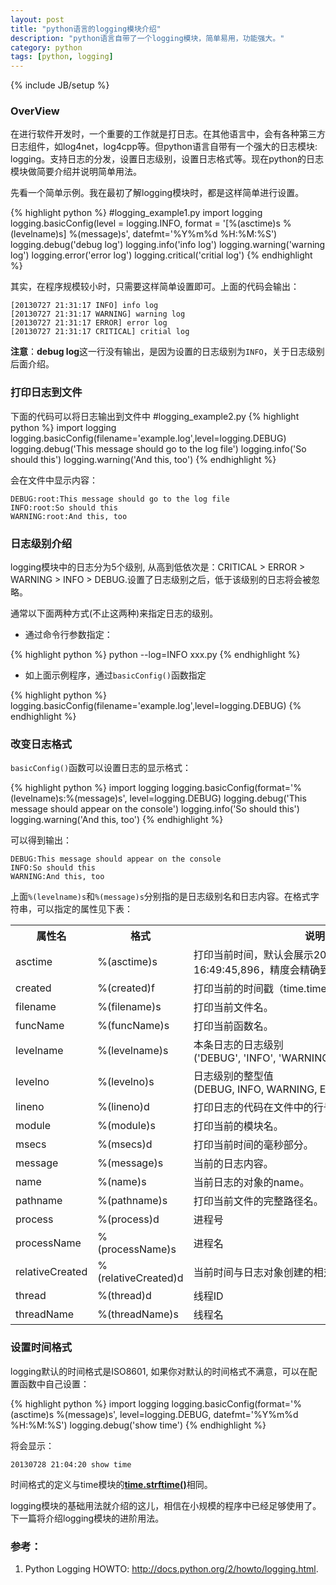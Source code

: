 ```yaml
---
layout: post
title: "python语言的logging模块介绍"
description: "python语言自带了一个logging模块，简单易用，功能强大。"
category: python
tags: [python, logging]
---
```

{% include JB/setup %}

### OverView

在进行软件开发时，一个重要的工作就是打日志。在其他语言中，会有各种第三方日志组件，如log4net，log4cpp等。但python语言自带有一个强大的日志模块: logging。支持日志的分发，设置日志级别，设置日志格式等。现在python的日志模块做简要介绍并说明简单用法。

先看一个简单示例。我在最初了解logging模块时，都是这样简单进行设置。

{% highlight python %}
#logging_example1.py
import logging
logging.basicConfig(level = logging.INFO, format = '[%(asctime)s %(levelname)s] %(message)s', datefmt='%Y%m%d %H:%M:%S')
logging.debug('debug log')
logging.info('info log')
logging.warning('warning log')
logging.error('error log')
logging.critical('critial log')
{% endhighlight %}

其实，在程序规模较小时，只需要这样简单设置即可。上面的代码会输出：

	[20130727 21:31:17 INFO] info log
	[20130727 21:31:17 WARNING] warning log
	[20130727 21:31:17 ERROR] error log
	[20130727 21:31:17 CRITICAL] critial log

**注意**：**debug log**这一行没有输出，是因为设置的日志级别为`INFO`，关于日志级别后面介绍。

<!-- more -->

### 打印日志到文件

下面的代码可以将日志输出到文件中
#logging_example2.py
{% highlight python %}
import logging
logging.basicConfig(filename='example.log',level=logging.DEBUG)
logging.debug('This message should go to the log file')
logging.info('So should this')
logging.warning('And this, too')
{% endhighlight %}

会在文件中显示内容：

	DEBUG:root:This message should go to the log file
	INFO:root:So should this
	WARNING:root:And this, too

### 日志级别介绍

logging模块中的日志分为5个级别, 从高到低依次是：CRITICAL > ERROR > WARNING > INFO > DEBUG.设置了日志级别之后，低于该级别的日志将会被忽略。

通常以下面两种方式(不止这两种)来指定日志的级别。

* 通过命令行参数指定：

{% highlight python %}
python --log=INFO xxx.py
{% endhighlight %}

* 如上面示例程序，通过`basicConfig()`函数指定

{% highlight python %}
logging.basicConfig(filename='example.log',level=logging.DEBUG)
{% endhighlight %}

### 改变日志格式

`basicConfig()`函数可以设置日志的显示格式：

{% highlight python %}
import logging
logging.basicConfig(format='%(levelname)s:%(message)s', level=logging.DEBUG)
logging.debug('This message should appear on the console')
logging.info('So should this')
logging.warning('And this, too')
{% endhighlight %}

可以得到输出：

	DEBUG:This message should appear on the console
	INFO:So should this
	WARNING:And this, too

上面`%(levelname)s`和`%(message)s`分别指的是日志级别名和日志内容。在格式字符串，可以指定的属性见下表：

<table>
   <tr>
      <th>属性名</th>
      <th>格式</th>
      <th>说明</th>
   </tr>
   <tr>
      <td>asctime</td>
      <td>%(asctime)s</td>
      <td>打印当前时间，默认会展示2003-07-08 16:49:45,896，精度会精确到千分之一秒。</td>
   </tr>
   <tr>
      <td>created</td>
      <td>%(created)f</td>
      <td>打印当前的时间戳（time.time()函数的返回值）</td>
   </tr>
   <tr>
      <td>filename</td>
      <td>%(filename)s</td>
      <td>打印当前文件名。</td>
   </tr>
   <tr>
      <td>funcName</td>
      <td>%(funcName)s</td>
      <td>打印当前函数名。</td>
   </tr>
   <tr>
      <td>levelname</td>
      <td>%(levelname)s</td>
      <td>本条日志的日志级别 ('DEBUG',&#160;'INFO',&#160;'WARNING',&#160;'ERROR','CRITICAL').</td>
   </tr>
   <tr>
      <td>levelno</td>
      <td>%(levelno)s</td>
      <td>日志级别的整型值 (DEBUG,&#160;INFO,&#160;WARNING,&#160;ERROR,CRITICAL).</td>
   </tr>
   <tr>
      <td>lineno</td>
      <td>%(lineno)d</td>
      <td>打印日志的代码在文件中的行号 (if available).</td>
   </tr>
   <tr>
      <td>module</td>
      <td>%(module)s</td>
      <td>打印当前的模块名。</td>
   </tr>
   <tr>
      <td>msecs</td>
      <td>%(msecs)d</td>
      <td>打印当前时间的毫秒部分。</td>
   </tr>
   <tr>
      <td>message</td>
      <td>%(message)s</td>
      <td>当前的日志内容。</td>
   </tr>
   <tr>
      <td>name</td>
      <td>%(name)s</td>
      <td>当前日志的对象的name。</td>
   </tr>
   <tr>
      <td>pathname</td>
      <td>%(pathname)s</td>
      <td>打印当前文件的完整路径名。</td>
   </tr>
   <tr>
      <td>process</td>
      <td>%(process)d</td>
      <td>进程号</td>
   </tr>
   <tr>
      <td>processName</td>
      <td>%(processName)s</td>
      <td>进程名</td>
   </tr>
   <tr>
      <td>relativeCreated</td>
      <td>%(relativeCreated)d</td>
      <td>当前时间与日志对象创建的相对时间，显示为毫秒值</td>
   </tr>
   <tr>
      <td>thread</td>
      <td>%(thread)d</td>
      <td>线程ID</td>
   </tr>
   <tr>
      <td>threadName</td>
      <td>%(threadName)s</td>
      <td>线程名</td>
   </tr>
</table>

### 设置时间格式

logging默认的时间格式是ISO8601, 如果你对默认的时间格式不满意，可以在配置函数中自己设置：

{% highlight python %}
import logging
logging.basicConfig(format='%(asctime)s %(message)s', level=logging.DEBUG, datefmt='%Y%m%d %H:%M:%S')
logging.debug('show time')
{% endhighlight %}

将会显示：

	20130728 21:04:20 show time

时间格式的定义与time模块的[**time.strftime()**](http://docs.python.org/2/library/time.html#time.strftime)相同。

logging模块的基础用法就介绍的这儿，相信在小规模的程序中已经足够使用了。下一篇将介绍logging模块的进阶用法。

### 参考：

1. Python Logging HOWTO: <http://docs.python.org/2/howto/logging.html>.
